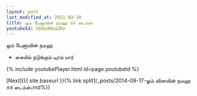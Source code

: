 ```yaml
---
layout: post
last_modified_at: 2021-03-30
title: ஓம் பேனாவின் நமஹ ௧௧ டைம்ஸ்
youtubeId: Vb9odHmaZKo
---
```

 
 
 ஓம் பேனாவின் நமஹ  
 
 -  கையில் நடுங்கும் டிரம் யார் 
 
  
 
  
 
 
 
 
 
 


{% include youtubePlayer.html id=page.youtubeId %}
 
[Next]({{ site.baseurl }}{% link  split1/_posts/2014-09-17-ஓம் வினவின் நமஹ ௧௧ டைம்ஸ்.md%})
 
